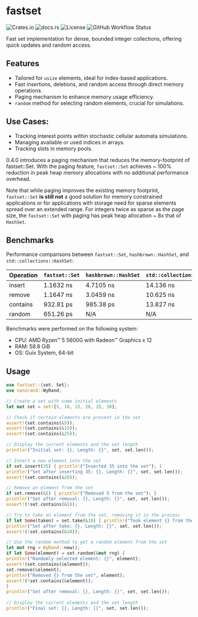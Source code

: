 # fastset

![Crates.io](https://img.shields.io/crates/v/fastset)
![docs.rs](https://img.shields.io/docsrs/fastset)
![License](https://img.shields.io/crates/l/fastset)
![GitHub Workflow Status](https://img.shields.io/github/workflow/status/b-vitamins/fastset/Rust)

Fast set implementation for dense, bounded integer collections, offering quick updates and random access.

## Features

- Tailored for `usize` elements, ideal for index-based applications.
- Fast insertions, deletions, and random access through direct memory operations.
- Paging mechanism to enhance memory usage efficiency.
- `random` method for selecting random elements, crucial for simulations.

## Use Cases:
- Tracking interest points within stochastic cellular automata simulations.
- Managing available or used indices in arrays.
- Tracking slots in memory pools.

0.4.0 introduces a paging mechanism that reduces the memory-footprint of fastset::Set. 
With the paging feature, `fastset::Set` achieves ~ 100% reduction in peak heap memory allocations 
with no additional performance overhead.

Note that while paging improves the existing memory footprint, 
`fastset::Set` **is still not** a good solution for memory constrained applications 
or for applications with storage need for sparse elements spread over an extended range.
For integers twice as sparse as the page size, the `fastset::Set` with paging 
has peak heap allocation ~ 8x that of `HashSet`.

## Benchmarks

Performance comparisons between `fastset::Set`, `hashbrown::HashSet`, and `std::collections::HashSet`:

| Operation | `fastset::Set` | `hashbrown::HashSet` | `std::collections::HashSet` |
|-----------|----------------|----------------------|-----------------------------|
| insert    | 1.1632 ns      | 4.7105 ns            | 14.136 ns                   |
| remove    | 1.1647 ns      | 3.0459 ns            | 10.625 ns                   |
| contains  | 932.81 ps      | 985.38 ps            | 13.827 ns                   |
| random    | 651.26 ps      | N/A                  | N/A                         |

Benchmarks were performed on the following system:
- CPU: AMD Ryzen™ 5 5600G with Radeon™ Graphics x 12
- RAM: 58.8 GiB
- OS: Guix System, 64-bit

## Usage

```rust
use fastset::{set, Set};
use nanorand::WyRand;

// Create a set with some initial elements
let mut set = set![5, 10, 15, 20, 25, 30];

// Check if certain elements are present in the set
assert!(set.contains(&5));
assert!(set.contains(&15));
assert!(set.contains(&25));

// Display the current elements and the set length
println!("Initial set: {}, Length: {}", set, set.len());

// Insert a new element into the set
if set.insert(35) { println!("Inserted 35 into the set"); }
println!("Set after inserting 35: {}, Length: {}", set, set.len());
assert!(set.contains(&20));

// Remove an element from the set
if set.remove(&5) { println!("Removed 5 from the set"); }
println!("Set after removal: {}, Length: {}", set, set.len());
assert!(!set.contains(&5));

// Try to take an element from the set, removing it in the process
if let Some(taken) = set.take(&10) { println!("Took element {} from the set", taken); }
println!("Set after take: {}, Length: {}", set, set.len());
assert!(!set.contains(&10));

// Use the random method to get a random element from the set
let mut rng = WyRand::new();
if let Some(element) = set.random(&mut rng) {
println!("Randomly selected element: {}", element);
assert!(set.contains(&element));
set.remove(&element);
println!("Removed {} from the set", element);
assert!(!set.contains(&element));
}
println!("Set after removal: {}, Length: {}", set, set.len());
    
// Display the current elements and the set length
println!("Final set: {}, Length: {}", set, set.len());
```
